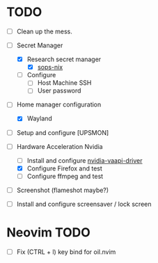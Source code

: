 # TODO
- [ ] Clean up the mess.
- [ ] Secret Manager
  - [x] Research secret manager
    - [x] [sops-nix](https://github.com/Mic92/sops-nix)
  - [ ] Configure
    - [ ] Host Machine SSH
    - [ ] User password
- [ ] Home manager configuration
  - [x] Wayland
- [ ]  Setup and configure [UPSMON]
- [ ] Hardware Acceleration Nvidia
  - [ ] Install and configure [nvidia-vaapi-driver](https://github.com/elFarto/nvidia-vaapi-driver)
  - [x] Configure Firefox and test
  - [ ] Configure ffmpeg and test
- [ ] Screenshot (flameshot maybe?)
- [ ] Install and configure screensaver / lock screen


# Neovim TODO
- [ ] Fix (CTRL + l) key bind for oil.nvim
